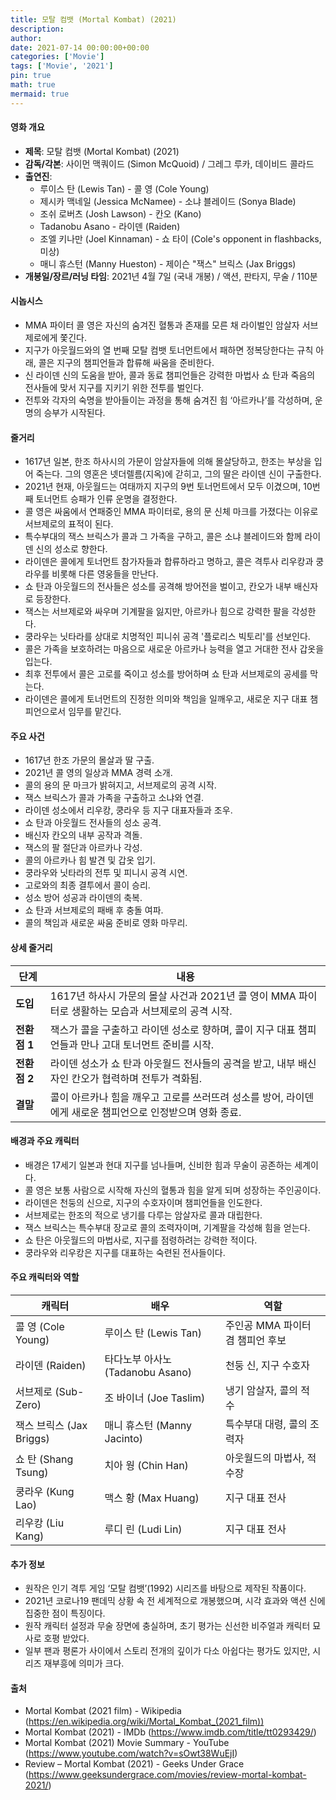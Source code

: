 ```yaml
---
title: 모탈 컴뱃 (Mortal Kombat) (2021)
description: 
author: 
date: 2021-07-14 00:00:00+00:00
categories: ['Movie']
tags: ['Movie', '2021']
pin: true
math: true
mermaid: true
---
```

#### 영화 개요

- **제목**: 모탈 컴뱃 (Mortal Kombat) (2021)  
- **감독/각본**: 사이먼 맥쿼이드 (Simon McQuoid) / 그레그 루카, 데이비드 콜라드  
- **출연진**:  
  - 루이스 탄 (Lewis Tan) - 콜 영 (Cole Young)  
  - 제시카 맥네일 (Jessica McNamee) - 소냐 블레이드 (Sonya Blade)  
  - 조쉬 로버츠 (Josh Lawson) - 칸오 (Kano)  
  - Tadanobu Asano - 라이덴 (Raiden)  
  - 조엘 키나만 (Joel Kinnaman) - 쇼 타이 (Cole's opponent in flashbacks, 미상)  
  - 매니 휴스턴 (Manny Hueston) - 제이슨 "잭스" 브릭스 (Jax Briggs)  
- **개봉일/장르/러닝 타임**: 2021년 4월 7일 (국내 개봉) / 액션, 판타지, 무술 / 110분  

#### 시놉시스

- MMA 파이터 콜 영은 자신의 숨겨진 혈통과 존재를 모른 채 라이벌인 암살자 서브제로에게 쫓긴다.  
- 지구가 아웃월드와의 열 번째 모탈 컴뱃 토너먼트에서 패하면 정복당한다는 규칙 아래, 콜은 지구의 챔피언들과 합류해 싸움을 준비한다.  
- 신 라이덴 신의 도움을 받아, 콜과 동료 챔피언들은 강력한 마법사 쇼 탄과 죽음의 전사들에 맞서 지구를 지키기 위한 전투를 벌인다.  
- 전투와 각자의 숙명을 받아들이는 과정을 통해 숨겨진 힘 ‘아르카나’를 각성하며, 운명의 승부가 시작된다.  

#### 줄거리

- 1617년 일본, 한조 하사시의 가문이 암살자들에 의해 몰살당하고, 한조는 부상을 입어 죽는다. 그의 영혼은 넷더렐름(지옥)에 갇히고, 그의 딸은 라이덴 신이 구출한다.  
- 2021년 현재, 아웃월드는 여태까지 지구의 9번 토너먼트에서 모두 이겼으며, 10번째 토너먼트 승패가 인류 운명을 결정한다.  
- 콜 영은 싸움에서 연패중인 MMA 파이터로, 용의 문 신체 마크를 가졌다는 이유로 서브제로의 표적이 된다.  
- 특수부대의 잭스 브릭스가 콜과 그 가족을 구하고, 콜은 소냐 블레이드와 함께 라이덴 신의 성소로 향한다.  
- 라이덴은 콜에게 토너먼트 참가자들과 합류하라고 명하고, 콜은 격투사 리우캉과 쿵라우를 비롯해 다른 영웅들을 만난다.  
- 쇼 탄과 아웃월드의 전사들은 성소를 공격해 방어전을 벌이고, 칸오가 내부 배신자로 등장한다.  
- 잭스는 서브제로와 싸우며 기계팔을 잃지만, 아르카나 힘으로 강력한 팔을 각성한다.  
- 쿵라우는 닛타라를 상대로 치명적인 피니쉬 공격 '플로리스 빅토리'를 선보인다.  
- 콜은 가족을 보호하려는 마음으로 새로운 아르카나 능력을 열고 거대한 전사 갑옷을 입는다.  
- 최후 전투에서 콜은 고로를 죽이고 성소를 방어하며 쇼 탄과 서브제로의 공세를 막는다.  
- 라이덴은 콜에게 토너먼트의 진정한 의미와 책임을 일깨우고, 새로운 지구 대표 챔피언으로서 임무를 맡긴다.  

#### 주요 사건

- 1617년 한조 가문의 몰살과 딸 구출.  
- 2021년 콜 영의 일상과 MMA 경력 소개.  
- 콜의 용의 문 마크가 밝혀지고, 서브제로의 공격 시작.  
- 잭스 브릭스가 콜과 가족을 구출하고 소냐와 연결.  
- 라이덴 성소에서 리우캉, 쿵라우 등 지구 대표자들과 조우.  
- 쇼 탄과 아웃월드 전사들의 성소 공격.  
- 배신자 칸오의 내부 공작과 격돌.  
- 잭스의 팔 절단과 아르카나 각성.  
- 콜의 아르카나 힘 발견 및 갑옷 입기.  
- 쿵라우와 닛타라의 전투 및 피니시 공격 시연.  
- 고로와의 최종 결투에서 콜이 승리.  
- 성소 방어 성공과 라이덴의 축복.  
- 쇼 탄과 서브제로의 패배 후 충돌 여파.  
- 콜의 책임과 새로운 싸움 준비로 영화 마무리.  

#### 상세 줄거리

| **단계** | **내용** |
|----------|----------|
| **도입** | 1617년 하사시 가문의 몰살 사건과 2021년 콜 영이 MMA 파이터로 생활하는 모습과 서브제로의 공격 시작. |
| **전환점 1** | 잭스가 콜을 구출하고 라이덴 성소로 향하며, 콜이 지구 대표 챔피언들과 만나 고대 토너먼트 준비를 시작. |
| **전환점 2** | 라이덴 성소가 쇼 탄과 아웃월드 전사들의 공격을 받고, 내부 배신자인 칸오가 협력하며 전투가 격화됨. |
| **결말** | 콜이 아르카나 힘을 깨우고 고로를 쓰러뜨려 성소를 방어, 라이덴에게 새로운 챔피언으로 인정받으며 영화 종료. |

#### 배경과 주요 캐릭터

- 배경은 17세기 일본과 현대 지구를 넘나들며, 신비한 힘과 무술이 공존하는 세계이다.  
- 콜 영은 보통 사람으로 시작해 자신의 혈통과 힘을 알게 되며 성장하는 주인공이다.  
- 라이덴은 천둥의 신으로, 지구의 수호자이며 챔피언들을 인도한다.  
- 서브제로는 한조의 적으로 냉기를 다루는 암살자로 콜과 대립한다.  
- 잭스 브릭스는 특수부대 장교로 콜의 조력자이며, 기계팔을 각성해 힘을 얻는다.  
- 쇼 탄은 아웃월드의 마법사로, 지구를 점령하려는 강력한 적이다.  
- 쿵라우와 리우캉은 지구를 대표하는 숙련된 전사들이다.  

#### 주요 캐릭터와 역할

| **캐릭터**   | **배우**          | **역할**                   |
|--------------|-------------------|----------------------------|
| 콜 영 (Cole Young) | 루이스 탄 (Lewis Tan)  | 주인공 MMA 파이터 겸 챔피언 후보 |
| 라이덴 (Raiden)    | 타다노부 아사노 (Tadanobu Asano) | 천둥 신, 지구 수호자         |
| 서브제로 (Sub-Zero) | 조 바이너 (Joe Taslim)    | 냉기 암살자, 콜의 적 수     |
| 잭스 브릭스 (Jax Briggs) | 매니 휴스턴 (Manny Jacinto) | 특수부대 대령, 콜의 조력자   |
| 쇼 탄 (Shang Tsung) | 치아 웡 (Chin Han)       | 아웃월드의 마법사, 적 수장   |
| 쿵라우 (Kung Lao)   | 맥스 황 (Max Huang)       | 지구 대표 전사               |
| 리우캉 (Liu Kang)   | 루디 린 (Ludi Lin)        | 지구 대표 전사               |

#### 추가 정보

- 원작은 인기 격투 게임 ‘모탈 컴뱃’(1992) 시리즈를 바탕으로 제작된 작품이다.  
- 2021년 코로나19 팬데믹 상황 속 전 세계적으로 개봉했으며, 시각 효과와 액션 신에 집중한 점이 특징이다.  
- 원작 캐릭터 설정과 무술 장면에 충실하며, 초기 평가는 신선한 비주얼과 캐릭터 묘사로 호평 받았다.  
- 일부 팬과 평론가 사이에서 스토리 전개의 깊이가 다소 아쉽다는 평가도 있지만, 시리즈 재부흥에 의미가 크다.  

#### 출처

- Mortal Kombat (2021 film) - Wikipedia (https://en.wikipedia.org/wiki/Mortal_Kombat_(2021_film))  
- Mortal Kombat (2021) - IMDb (https://www.imdb.com/title/tt0293429/)  
- Mortal Kombat (2021) Movie Summary - YouTube (https://www.youtube.com/watch?v=sOwt38WuEjI)  
- Review – Mortal Kombat (2021) - Geeks Under Grace (https://www.geeksundergrace.com/movies/review-mortal-kombat-2021/)
